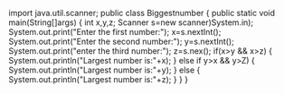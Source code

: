 import java.util.scanner;
public class Biggestnumber
{
  public static void main(String[]args)
  {
    int x,y,z;
    Scanner s=new scanner)System.in);
    System.out.print("Enter the first number:");
    x=s.nextInt();
    System.out.print("Enter the second number:");
    y=s.nextInt();
    System.out.print("enter the third number:");
    z=s.nex();
    if(x>y && x>z)
    {
     System.out.println("Largest number is:"+x);
    }
    else if y>x && y>Z)
    { 
      System.out.println("Largest number is:"+y);
    }
    else 
    {
      System.out.println("Largest number is:"+z);
    }
   }
  }

